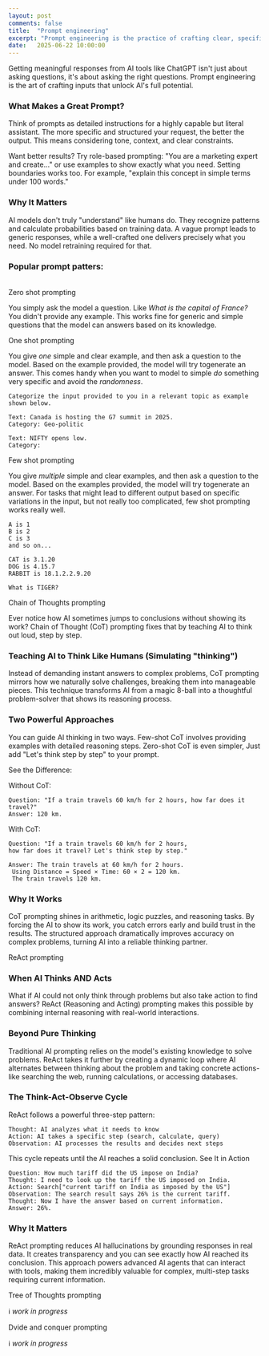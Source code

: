 ```yaml
---
layout: post
comments: false
title:  "Prompt engineering"
excerpt: "Prompt engineering is the practice of crafting clear, specific instructions to get the best possible responses from AI models. Effective prompts typically include detailed context, specific examples of desired outputs, and clear formatting requirements to guide the AI's response. "
date:   2025-06-22 10:00:00
---
```

Getting meaningful responses from AI tools like ChatGPT isn't just about asking questions, it's about asking the right questions. Prompt engineering is the art of crafting inputs that unlock AI's full potential.

### What Makes a Great Prompt?
Think of prompts as detailed instructions for a highly capable but literal assistant. The more specific and structured your request, the better the output. This means considering tone, context, and clear constraints.

Want better results? Try role-based prompting: "You are a marketing expert and create..." or use examples to show exactly what you need. Setting boundaries works too. For example, "explain this concept in simple terms under 100 words."

### Why It Matters
AI models don't truly "understand" like humans do. They recognize patterns and calculate probabilities based on training data. A vague prompt leads to generic responses, while a well-crafted one delivers precisely what you need. No model retraining required for that.

### Popular prompt patters:
<br />
<span class="important">Zero shot prompting</span>

You simply ask the model a question. Like *What is the capital of France?* You didn't provide any example. This works fine for generic and simple questions that the model can answers based on its knowledge.

<span class="important">One shot prompting</span>

You give *one* simple and clear example, and then ask a question to the model. Based on the example provided, the model will try togenerate an answer. This comes handy when you want to model to simple *do* something very specific and avoid the *randomness*.

```text
Categorize the input provided to you in a relevant topic as example shown below.

Text: Canada is hosting the G7 summit in 2025.
Category: Geo-politic

Text: NIFTY opens low.
Category: 

```

<span class="important">Few shot prompting</span>

You give *multiple* simple and clear examples, and then ask a question to the model. Based on the examples provided, the model will try togenerate an answer. For tasks that might lead to different output based on specific variations in the input, but not really too complicated, few shot prompting works really well.

```text
A is 1
B is 2
C is 3
and so on...

CAT is 3.1.20
DOG is 4.15.7
RABBIT is 18.1.2.2.9.20

What is TIGER?

```

<span class="important">Chain of Thoughts prompting</span>

Ever notice how AI sometimes jumps to conclusions without showing its work? Chain of Thought (CoT) prompting fixes that by teaching AI to think out loud, step by step.

### Teaching AI to Think Like Humans (Simulating "thinking")
Instead of demanding instant answers to complex problems, CoT prompting mirrors how we naturally solve challenges, breaking them into manageable pieces. This technique transforms AI from a magic 8-ball into a thoughtful problem-solver that shows its reasoning process.

### Two Powerful Approaches
You can guide AI thinking in two ways. Few-shot CoT involves providing examples with detailed reasoning steps. Zero-shot CoT is even simpler, Just add "Let's think step by step" to your prompt.

See the Difference:

Without CoT: 
```text
Question: "If a train travels 60 km/h for 2 hours, how far does it travel?"
Answer: 120 km.
```

With CoT: 
```text
Question: "If a train travels 60 km/h for 2 hours, 
how far does it travel? Let's think step by step."

Answer: The train travels at 60 km/h for 2 hours.
 Using Distance = Speed × Time: 60 × 2 = 120 km. 
 The train travels 120 km.
```

### Why It Works
CoT prompting shines in arithmetic, logic puzzles, and reasoning tasks. By forcing the AI to show its work, you catch errors early and build trust in the results. The structured approach dramatically improves accuracy on complex problems, turning AI into a reliable thinking partner.

<span class="important">ReAct prompting</span>

### When AI Thinks AND Acts

What if AI could not only think through problems but also take action to find answers? ReAct (Reasoning and Acting) prompting makes this possible by combining internal reasoning with real-world interactions.

### Beyond Pure Thinking
Traditional AI prompting relies on the model's existing knowledge to solve problems. ReAct takes it further by creating a dynamic loop where AI alternates between thinking about the problem and taking concrete actions-like searching the web, running calculations, or accessing databases.

### The Think-Act-Observe Cycle
ReAct follows a powerful three-step pattern:

```text
Thought: AI analyzes what it needs to know
Action: AI takes a specific step (search, calculate, query)
Observation: AI processes the results and decides next steps
```

This cycle repeats until the AI reaches a solid conclusion.
See It in Action

```text
Question: How much tariff did the US impose on India?
Thought: I need to look up the tariff the US imposed on India.
Action: Search["current tariff on India as imposed by the US"]
Observation: The search result says 26% is the current tariff.
Thought: Now I have the answer based on current information.
Answer: 26%.
```

### Why It Matters
ReAct prompting reduces AI hallucinations by grounding responses in real data. It creates transparency and you can see exactly how AI reached its conclusion. This approach powers advanced AI agents that can interact with tools, making them incredibly valuable for complex, multi-step tasks requiring current information.

<span class="important">Tree of Thoughts prompting</span>

ℹ️ *work in progress*

<span class="important">Dvide and conquer prompting</span>

ℹ️ *work in progress*
